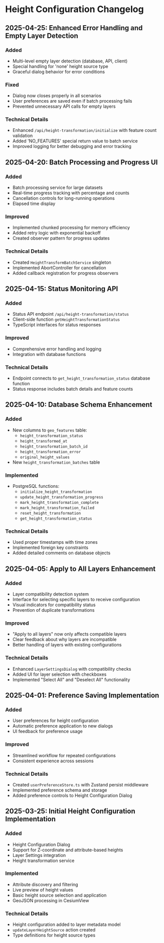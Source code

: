 # Height Configuration Changelog

## 2025-04-25: Enhanced Error Handling and Empty Layer Detection

### Added
- Multi-level empty layer detection (database, API, client)
- Special handling for 'none' height source type
- Graceful dialog behavior for error conditions

### Fixed
- Dialog now closes properly in all scenarios
- User preferences are saved even if batch processing fails
- Prevented unnecessary API calls for empty layers

### Technical Details
- Enhanced `/api/height-transformation/initialize` with feature count validation
- Added 'NO_FEATURES' special return value to batch service
- Improved logging for better debugging and error tracking

## 2025-04-20: Batch Processing and Progress UI

### Added
- Batch processing service for large datasets
- Real-time progress tracking with percentage and counts
- Cancellation controls for long-running operations
- Elapsed time display

### Improved
- Implemented chunked processing for memory efficiency
- Added retry logic with exponential backoff
- Created observer pattern for progress updates

### Technical Details
- Created `HeightTransformBatchService` singleton
- Implemented AbortController for cancellation
- Added callback registration for progress observers

## 2025-04-15: Status Monitoring API

### Added
- Status API endpoint `/api/height-transformation/status`
- Client-side function `getHeightTransformationStatus`
- TypeScript interfaces for status responses

### Improved
- Comprehensive error handling and logging
- Integration with database functions

### Technical Details
- Endpoint connects to `get_height_transformation_status` database function
- Status response includes batch details and feature counts

## 2025-04-10: Database Schema Enhancement

### Added
- New columns to `geo_features` table:
  - `height_transformation_status`
  - `height_transformed_at`
  - `height_transformation_batch_id`
  - `height_transformation_error`
  - `original_height_values`
- New `height_transformation_batches` table

### Implemented
- PostgreSQL functions:
  - `initialize_height_transformation`
  - `update_height_transformation_progress`
  - `mark_height_transformation_complete`
  - `mark_height_transformation_failed`
  - `reset_height_transformation`
  - `get_height_transformation_status`

### Technical Details
- Used proper timestamps with time zones
- Implemented foreign key constraints
- Added detailed comments on database objects

## 2025-04-05: Apply to All Layers Enhancement

### Added
- Layer compatibility detection system
- Interface for selecting specific layers to receive configuration
- Visual indicators for compatibility status
- Prevention of duplicate transformations

### Improved
- "Apply to all layers" now only affects compatible layers
- Clear feedback about why layers are incompatible
- Better handling of layers with existing configurations

### Technical Details
- Enhanced `LayerSettingsDialog` with compatibility checks
- Added UI for layer selection with checkboxes
- Implemented "Select All" and "Deselect All" functionality

## 2025-04-01: Preference Saving Implementation

### Added
- User preferences for height configuration
- Automatic preference application to new dialogs
- UI feedback for preference usage

### Improved
- Streamlined workflow for repeated configurations
- Consistent experience across sessions

### Technical Details
- Created `userPreferenceStore.ts` with Zustand persist middleware
- Implemented preference schema and storage
- Added preference controls to Height Configuration Dialog

## 2025-03-25: Initial Height Configuration Implementation

### Added
- Height Configuration Dialog
- Support for Z-coordinate and attribute-based heights
- Layer Settings integration
- Height transformation service

### Implemented
- Attribute discovery and filtering
- Live preview of height values
- Basic height source selection and application
- GeoJSON processing in CesiumView

### Technical Details
- Height configuration added to layer metadata model
- `updateLayerHeightSource` action created
- Type definitions for height source types 
